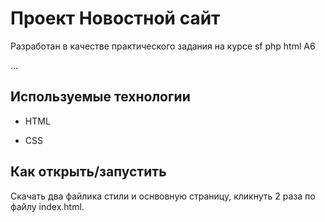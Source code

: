 # Проект Новостной сайт

Разработан в качестве практического задания на курсе sf php html A6

…

## Используемые технологии

* HTML

* CSS


## Как открыть/запустить

Скачать два файлика стили и оснвовную страницу, кликнуть 2 раза по файлу index.html.